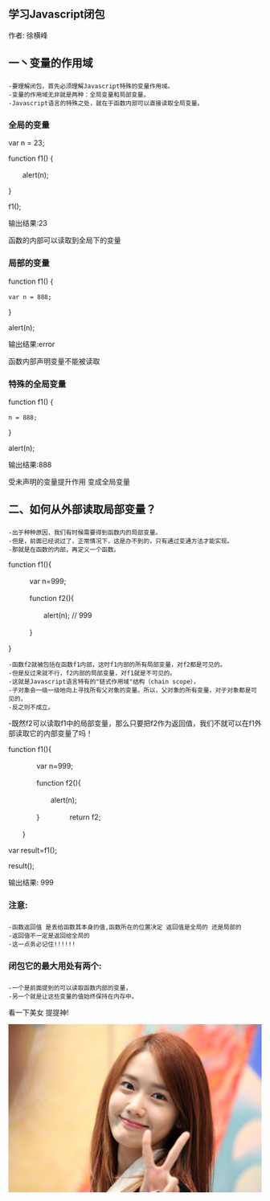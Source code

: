 学习Javascript闭包
--------------------------------------------------------------

作者: 徐横峰

一丶变量的作用域
---------------------------------------------------------------

### 
	-要理解闭包，首先必须理解Javascript特殊的变量作用域。
	-变量的作用域无非就是两种：全局变量和局部变量。
	-Javascript语言的特殊之处，就在于函数内部可以直接读取全局变量。

### 全局的变量

var n = 23;           
      
function f1() {       
      
　　alert(n);         
     
}                     

f1();                  

输出结果:23              

函数的内部可以读取到全局下的变量  



### 局部的变量

function f1() {            

	var n = 888;           
	
}

alert(n);  

输出结果:error           

函数内部声明变量不能被读取  




### 特殊的全局变量   

function f1() {     

	n = 888;           
	
}

alert(n);  

输出结果:888

受未声明的变量提升作用  变成全局变量



二、如何从外部读取局部变量？
---------------------------------------------------------------

###   	
	-出于种种原因，我们有时候需要得到函数内的局部变量。
	-但是，前面已经说过了，正常情况下，这是办不到的，只有通过变通方法才能实现。
	-那就是在函数的内部，再定义一个函数。


function f1(){

　　　var n=999;

　　　function f2(){

　　　　　alert(n); // 999

　　　}

}


	-函数f2就被包括在函数f1内部，这时f1内部的所有局部变量，对f2都是可见的。
	-但是反过来就不行，f2内部的局部变量，对f1就是不可见的。
	-这就是Javascript语言特有的"链式作用域"结构（chain scope），
	-子对象会一级一级地向上寻找所有父对象的变量。所以，父对象的所有变量，对子对象都是可见的，
	-反之则不成立。


-既然f2可以读取f1中的局部变量，那么只要把f2作为返回值，我们不就可以在f1外部读取它的内部变量了吗！



function f1(){

　　　　var n=999;

　　　　function f2(){

　　　　　　alert(n); 

　　　　}
　　　　return f2;

　　}

var result=f1();

result(); 

输出结果: 999

### 注意:

###
	-函数返回值 是丢给函数其本身的值,函数所在的位置决定 返回值是全局的 还是局部的 
	-返回值不一定是返回给全局的 
	-这一点务必记住!!!!!!



### 闭包它的最大用处有两个:

###
	-一个是前面提到的可以读取函数内部的变量，
	-另一个就是让这些变量的值始终保持在内存中。





















看一下美女  提提神!

<img src="/Assets/yuner.jpg" />  
